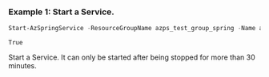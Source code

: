 ### Example 1: Start a Service.
```powershell
Start-AzSpringService -ResourceGroupName azps_test_group_spring -Name azps-spring-01 -PassThru
```

```output
True
```

Start a Service.
It can only be started after being stopped for more than 30 minutes.
